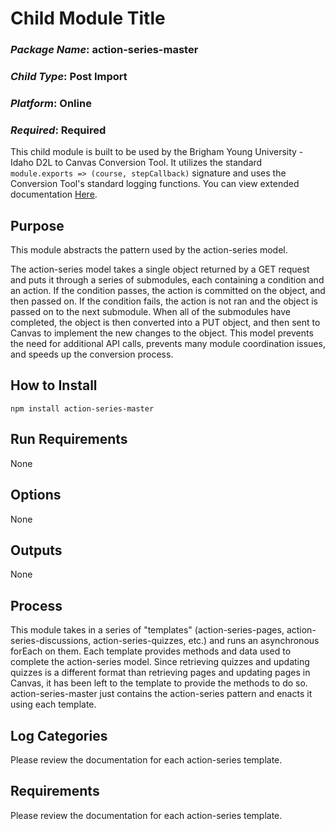 # Child Module Title
### *Package Name*: action-series-master
### *Child Type*: Post Import
### *Platform*: Online 
### *Required*: Required

This child module is built to be used by the Brigham Young University - Idaho D2L to Canvas Conversion Tool. It utilizes the standard `module.exports => (course, stepCallback)` signature and uses the Conversion Tool's standard logging functions. You can view extended documentation [Here](https://github.com/byuitechops/d2l-to-canvas-conversion-tool/tree/master/documentation).

## Purpose

This module abstracts the pattern used by the action-series model.

The action-series model takes a single object returned by a GET request and puts it through a series of submodules, each containing a condition and an action. If the condition passes, the action is committed on the object, and then passed on. If the condition fails, the action is not ran and the object is passed on to the next submodule. When all of the submodules have completed, the object is then converted into a PUT object, and then sent to Canvas to implement the new changes to the object. This model prevents the need for additional API calls, prevents many module coordination issues, and speeds up the conversion process.

## How to Install

```
npm install action-series-master
```

## Run Requirements

None

## Options

None

## Outputs

None

## Process

This module takes in a series of "templates" (action-series-pages, action-series-discussions, action-series-quizzes, etc.) and runs an asynchronous forEach on them. Each template provides methods and data used to complete the action-series model. Since retrieving quizzes and updating quizzes is a different format than retrieving pages and updating pages in Canvas, it has been left to the template to provide the methods to do so. action-series-master just contains the action-series pattern and enacts it using each template.

## Log Categories

Please review the documentation for each action-series template.

## Requirements

Please review the documentation for each action-series template.

